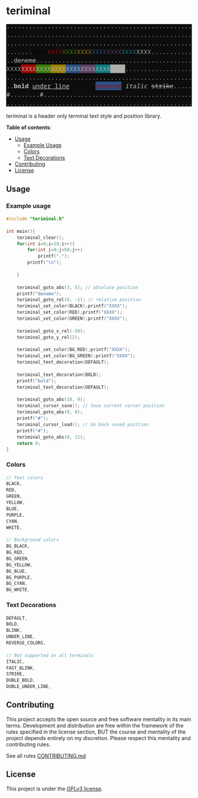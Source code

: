 # teriminal
![example gif](./assets/example.gif)

teriminal is a header only terminal text style and position library.


**Table of contents**:
+ [Usage](#usage)
  + [Example Usage](#example-usage)
  + [Colors](#colors)
  + [Text Decorations](#text-decorations)
+ [Contributing](#contributing)
+ [License](#license)

## Usage
### Example usage

```c
#include "teriminal.h"

int main(){
    teriminal_clear();
    for(int i=0;i<10;i++){
        for(int j=0;j<50;j++)
            printf(".");
        printf("\n");

    }

    teriminal_goto_abs(3, 5); // absolute position
    printf("deneme");
    teriminal_goto_rel(0, -1); // relative position
    teriminal_set_color(BLACK);printf("XXXX");
    teriminal_set_color(RED);printf("XXXX");
    teriminal_set_color(GREEN);printf("XXXX");

    teriminal_goto_x_rel(-50);
    teriminal_goto_y_rel(2);

    teriminal_set_color(BG_RED);printf("XXXX");
    teriminal_set_color(BG_GREEN);printf("XXXX");
    teriminal_text_decoration(DEFAULT);

    teriminal_text_decoration(BOLD);
    printf("bold");
    teriminal_text_decoration(DEFAULT);

    teriminal_goto_abs(10, 9);
    teriminal_cursor_save(); // Save current corsor position
    teriminal_goto_abs(0, 9);
    printf("#");
    teriminal_cursor_load(); // Go back saved position
    printf("#");
    teriminal_goto_abs(0, 11);
    return 0;
}
```

### Colors
```c
// Text colors
BLACK,
RED,
GREEN,
YELLOW,
BLUE,
PURPLE,
CYAN,
WHITE,

// Background colors
BG_BLACK,
BG_RED,
BG_GREEN,
BG_YELLOW,
BG_BLUE,
BG_PURPLE,
BG_CYAN,
BG_WHITE,
```

### Text Decorations
```c
DEFAULT,
BOLD,
BLINK,
UNDER_LINE,
REVERSE_COLORS,

// Not supported on all terminals
ITALIC,
FAST_BLINK,
STRIKE,
DUBLE_BOLD,
DUBLE_UNDER_LINE,
```

## Contributing
This project accepts the open source and free software mentality in its main terms.
Development and distribution are free within the framework of the rules specified 
in the license section, BUT the course and mentality of the project depends entirely
on my discretion. Please respect this mentality and contributing rules.

See all rules [CONTRIBUTING.md](./CONTRIBUTING.md)

## License
This project is under the [GPLv3 license](./LICENSE).
